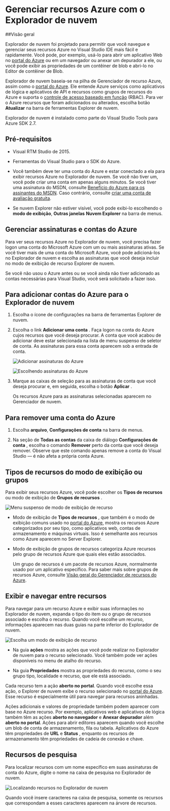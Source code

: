 <properties 
   pageTitle="Gerenciar recursos Azure com o Explorador de nuvem | Microsoft Azure"
   description="Aprenda a usar o Explorador de nuvem para navegar e gerenciar recursos Azure dentro do Visual Studio."
   services="visual-studio-online"
   documentationCenter="na"
   authors="TomArcher"
   manager="douge"
   editor="" />
<tags 
   ms.service="multiple"
   ms.devlang="dotnet"
   ms.topic="article"
   ms.tgt_pltfrm="na"
   ms.workload="multiple"
   ms.date="08/15/2016"
   ms.author="tarcher" />

# <a name="managing-azure-resources-with-cloud-explorer"></a>Gerenciar recursos Azure com o Explorador de nuvem

##<a name="overview"></a>Visão geral

Explorador de nuvem foi projetado para permitir que você navegue e gerenciar seus recursos Azure no Visual Studio IDE mais fácil e rapidamente. Você pode, por exemplo, usá-lo para abrir um aplicativo Web no [portal do Azure](http://go.microsoft.com/fwlink/p/?LinkID=525040) ou em um navegador ou anexar um depurador a ele, ou você pode exibir as propriedades de um contêiner de blob e abri-lo no Editor de contêiner de Blob.

Explorador de nuvem baseia-se na pilha de Gerenciador de recurso Azure, assim como o [portal do Azure](http://go.microsoft.com/fwlink/p/?LinkID=525040). Ele entende Azure serviços como aplicativos de lógica e aplicativos de API e recursos como grupos de recursos do Azure e suporta o [controle de acesso baseado em função](./active-directory/role-based-access-control-configure.md) (RBAC). Para ver o Azure recursos que foram adicionados ou alterados, escolha botão **Atualizar** na barra de ferramentas Explorer de nuvem.

Explorador de nuvem é instalado como parte do Visual Studio Tools para Azure SDK 2.7. 

## <a name="prerequisites"></a>Pré-requisitos

- Visual RTM Studio de 2015.

- Ferramentas do Visual Studio para o SDK do Azure. 
- Você também deve ter uma conta do Azure e estar conectado a ela para exibir recursos Azure no Explorador de nuvem. Se você não tiver um, você pode criar uma conta em apenas alguns minutos. Se você tiver uma assinatura do MSDN, consulte [Benefício do Azure para os assinantes do MSDN](https://azure.microsoft.com/pricing/member-offers/msdn-benefits-details/). Caso contrário, consulte [criar uma conta de avaliação gratuita](https://azure.microsoft.com/pricing/free-trial/).

- Se nuvem Explorer não estiver visível, você pode exibi-lo escolhendo o **modo de exibição**, **Outras janelas** **Nuvem Explorer** na barra de menus.

## <a name="manage-azure-accounts-and-subscriptions"></a>Gerenciar assinaturas e contas do Azure

Para ver seus recursos Azure no Explorador de nuvem, você precisa fazer logon uma conta do Microsoft Azure com um ou mais assinaturas ativas. Se você tiver mais de uma conta do Microsoft Azure, você pode adicioná-los no Explorador de nuvem e escolha as assinaturas que você deseja incluir no modo de exibição de recurso Explorer de nuvem.

Se você não usou o Azure antes ou se você ainda não tiver adicionado as contas necessárias para Visual Studio, você será solicitado a fazer isso.

## <a name="to-add-azure-accounts-to-cloud-explorer"></a>Para adicionar contas do Azure para o Explorador de nuvem

1. Escolha o ícone de configurações na barra de ferramentas Explorer de nuvem.

1. Escolha o link **Adicionar uma conta** . Faça logon na conta do Azure cujos recursos que você deseja procurar. A conta que você acabou de adicionar deve estar selecionada na lista de menu suspenso de seletor de conta. As assinaturas para essa conta aparecem sob a entrada de conta.

    ![Adicionar assinaturas do Azure](./media/vs-azure-tools-resources-managing-with-cloud-explorer/IC819514.png)

    ![Escolhendo assinaturas do Azure](./media/vs-azure-tools-resources-managing-with-cloud-explorer/IC819515.png)

1. Marque as caixas de seleção para as assinaturas de conta que você deseja procurar e, em seguida, escolha o botão **Aplicar** .

    Os recursos Azure para as assinaturas selecionadas aparecem no Gerenciador de nuvem.

## <a name="to-remove-an-azure-account"></a>Para remover uma conta do Azure

1. Escolha **arquivo**, **Configurações de conta** na barra de menus.

1. Na seção de **Todas as contas** da caixa de diálogo **Configurações de conta** , escolha o comando **Remover** perto da conta que você deseja remover. Observe que este comando apenas remove a conta do Visual Studio — é não afeta a própria conta Azure.

## <a name="view-resource-types-or-groups"></a>Tipos de recursos do modo de exibição ou grupos

Para exibir seus recursos Azure, você pode escolher os **Tipos de recursos** ou modo de exibição de **Grupos de recursos** .

![Menu suspenso de modo de exibição de recurso](./media/vs-azure-tools-resources-managing-with-cloud-explorer/IC819516.png)

- Modo de exibição de **Tipos de recursos** , que também é o modo de exibição comuns usado no [portal do Azure](http://go.microsoft.com/fwlink/p/?LinkID=525040), mostra os recursos Azure categorizados por seu tipo, como aplicativos web, contas de armazenamento e máquinas virtuais. Isso é semelhante aos recursos como Azure aparecem no Server Explorer.

- Modo de exibição de grupos de recursos categoriza Azure recursos pelo grupo de recursos Azure que quais eles estão associados.

 
    Um grupo de recursos é um pacote de recursos Azure, normalmente usado por um aplicativo específico. Para saber mais sobre grupos de recursos Azure, consulte [Visão geral do Gerenciador de recursos do Azure](./resource-group-overview.md).

## <a name="view-and-navigate-resources"></a>Exibir e navegar entre recursos

Para navegar para um recurso Azure e exibir suas informações no Explorador de nuvem, expanda o tipo do item ou o grupo de recursos associado e escolha o recurso. Quando você escolhe um recurso, informações aparecem nas duas guias na parte inferior do Explorador de nuvem.

![Escolha um modo de exibição de recurso](./media/vs-azure-tools-resources-managing-with-cloud-explorer/IC819517.png)

- Na guia **ações** mostra as ações que você pode realizar no Explorador de nuvem para o recurso selecionado. Você também pode ver ações disponíveis no menu de atalho do recurso.

- Na guia **Propriedades** mostra as propriedades do recurso, como o seu grupo tipo, localidade e recurso, que ele está associado.

Cada recurso tem a ação **aberto no portal**. Quando você escolhe essa ação, o Explorer de nuvem exibe o recurso selecionado no [portal do Azure](http://go.microsoft.com/fwlink/p/?LinkID=525040). Esse recurso é especialmente útil para navegar para recursos aninhadas.

Ações adicionais e valores de propriedade também podem aparecer com base no Azure recurso. Por exemplo, aplicativos web e aplicativos de lógica também têm as ações **aberto no navegador** e **Anexar depurador** além **aberto no portal**. Ações para abrir editores aparecem quando você escolhe um blob de conta de armazenamento, fila ou tabela. Aplicativos do Azure têm propriedades de **URL** e **Status** , enquanto os recursos de armazenamento têm propriedades de cadeia de conexão e chave.

## <a name="search-resources"></a>Recursos de pesquisa

Para localizar recursos com um nome específico em suas assinaturas de conta do Azure, digite o nome na caixa de pesquisa no Explorador de nuvem.

![Localizando recursos no Explorador de nuvem](./media/vs-azure-tools-resources-managing-with-cloud-explorer/IC820394.png)

Quando você insere caracteres na caixa de pesquisa, somente os recursos que correspondam a esses caracteres aparecem na árvore de recursos.


